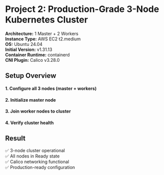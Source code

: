 # Project 2: Production-Grade 3-Node Kubernetes Cluster

**Architecture:** 1 Master + 2 Workers  
**Instance Type:** AWS EC2 t2.medium  
**OS:** Ubuntu 24.04  
**Initial Version:** v1.31.13  
**Container Runtime:** containerd  
**CNI Plugin:** Calico v3.28.0  

## Setup Overview

#### 1. Configure all 3 nodes (master + workers)
#### 2. Initialize master node
#### 3. Join worker nodes to cluster
#### 4. Verify cluster health

## Result

✅ 3-node cluster operational  
✅ All nodes in Ready state  
✅ Calico networking functional  
✅ Production-ready configuration  
